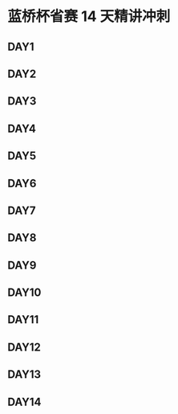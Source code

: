 # 蓝桥杯省赛 14 天精讲冲刺

## DAY1

## DAY2

## DAY3

## DAY4

## DAY5

## DAY6

## DAY7

## DAY8

## DAY9

## DAY10

## DAY11

## DAY12

## DAY13

## DAY14
